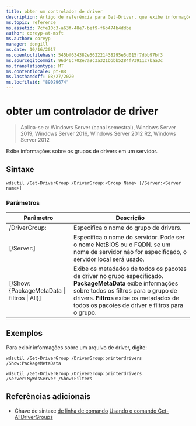 ```yaml
---
title: obter um controlador de driver
description: Artigo de referência para Get-Driver, que exibe informações sobre os grupos de drivers em um servidor.
ms.topic: reference
ms.assetid: 7cfe10c3-a63f-48e7-bef9-f6b474b4ddbe
author: coreyp-at-msft
ms.author: coreyp
manager: dongill
ms.date: 10/16/2017
ms.openlocfilehash: 545bf634382e562221438295e5d015f7dbb97bf3
ms.sourcegitcommit: 96d46c702e7a9c3a321bbbb5284f73911c7baa3c
ms.translationtype: MT
ms.contentlocale: pt-BR
ms.lasthandoff: 08/27/2020
ms.locfileid: "89029674"
---
```

# <a name="get-drivergroup"></a>obter um controlador de driver

> Aplica-se a: Windows Server (canal semestral), Windows Server 2019, Windows Server 2016, Windows Server 2012 R2, Windows Server 2012

Exibe informações sobre os grupos de drivers em um servidor.

## <a name="syntax"></a>Sintaxe
```
wdsutil /Get-DriverGroup /DriverGroup:<Group Name> [/Server:<Server name>]
```
### <a name="parameters"></a>Parâmetros
|Parâmetro|Descrição|
|-------|--------|
|/DriverGroup:<Group Name>|Especifica o nome do grupo de drivers.|
|[/Server:<Server name>]|Especifica o nome do servidor. Pode ser o nome NetBIOS ou o FQDN.  se um nome de servidor não for especificado, o servidor local será usado.|
|[/Show: {PackageMetaData &#124; filtros &#124; All}]|Exibe os metadados de todos os pacotes de driver no grupo especificado. **PackageMetaData** exibe informações sobre todos os filtros para o grupo de drivers. **Filtros** exibe os metadados de todos os pacotes de driver e filtros para o grupo.|
## <a name="examples"></a>Exemplos
Para exibir informações sobre um arquivo de driver, digite:
```
wdsutil /Get-DriverGroup /DriverGroup:printerdrivers /Show:PackageMetaData
```
```
wdsutil /Get-DriverGroup /DriverGroup:printerdrivers /Server:MyWdsServer /Show:Filters
```
## <a name="additional-references"></a>Referências adicionais
- Chave de sintaxe [de linha de comando](command-line-syntax-key.md) 
 [Usando o comando Get-AllDriverGroups](using-the-get-alldrivergroups-command.md)
